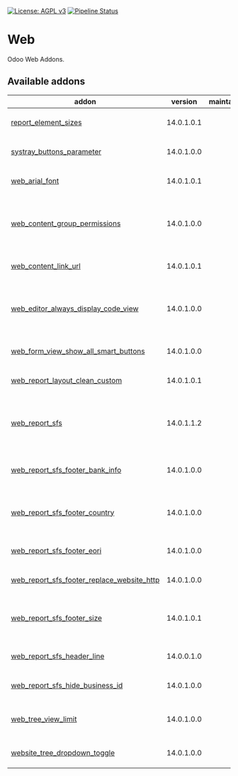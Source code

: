 [![License: AGPL v3](https://img.shields.io/badge/License-AGPL%20v3-blue.svg)](https://www.gnu.org/licenses/agpl-3.0)
[![Pipeline Status](https://gitlab.com/tawasta/odoo/web/badges/14.0-dev/pipeline.svg)](https://gitlab.com/tawasta/odoo/web/-/pipelines/)

Web
===
Odoo Web Addons.

[//]: # (addons)

Available addons
----------------
addon | version | maintainers | summary
--- | --- | --- | ---
[report_element_sizes](report_element_sizes/) | 14.0.1.0.1 |  | Global Report element size modifications
[systray_buttons_parameter](systray_buttons_parameter/) | 14.0.1.0.0 |  | Systray buttons parameter
[web_arial_font](web_arial_font/) | 14.0.1.0.1 |  | Arial font option for PDF prints
[web_content_group_permissions](web_content_group_permissions/) | 14.0.1.0.0 |  | Add group viewing permissions for web content (ir.attachment)
[web_content_link_url](web_content_link_url/) | 14.0.1.0.1 |  | Web Content Link URL to share
[web_editor_always_display_code_view](web_editor_always_display_code_view/) | 14.0.1.0.0 |  | Always display code view in web_editor without debug mode
[web_form_view_show_all_smart_buttons](web_form_view_show_all_smart_buttons/) | 14.0.1.0.0 |  | Show all smart buttons on form view
[web_report_layout_clean_custom](web_report_layout_clean_custom/) | 14.0.1.0.1 |  | Custom css rules for clean report layout
[web_report_sfs](web_report_sfs/) | 14.0.1.1.2 |  | Alter report layout to follow SFS 2487 standard formatting
[web_report_sfs_footer_bank_info](web_report_sfs_footer_bank_info/) | 14.0.1.0.0 |  | SFS 2487 report - Bank information in the footer
[web_report_sfs_footer_country](web_report_sfs_footer_country/) | 14.0.1.0.0 |  | SFS 2487 report - Country information in the footer
[web_report_sfs_footer_eori](web_report_sfs_footer_eori/) | 14.0.1.0.0 |  | Adds EORI number to report footer
[web_report_sfs_footer_replace_website_http](web_report_sfs_footer_replace_website_http/) | 14.0.1.0.0 |  | Replace http-string in the footer
[web_report_sfs_footer_size](web_report_sfs_footer_size/) | 14.0.1.0.1 |  | Report's footer upper padding can be changed from settings
[web_report_sfs_header_line](web_report_sfs_header_line/) | 14.0.0.1.0 |  | Web Report SFS - Header line
[web_report_sfs_hide_business_id](web_report_sfs_hide_business_id/) | 14.0.1.0.0 |  | Hide Business ID from SFS footer
[web_tree_view_limit](web_tree_view_limit/) | 14.0.1.0.0 |  | Change General Tree-view limit from settings
[website_tree_dropdown_toggle](website_tree_dropdown_toggle/) | 14.0.1.0.0 |  | Website Tree Dropdown Toggle

[//]: # (end addons)
